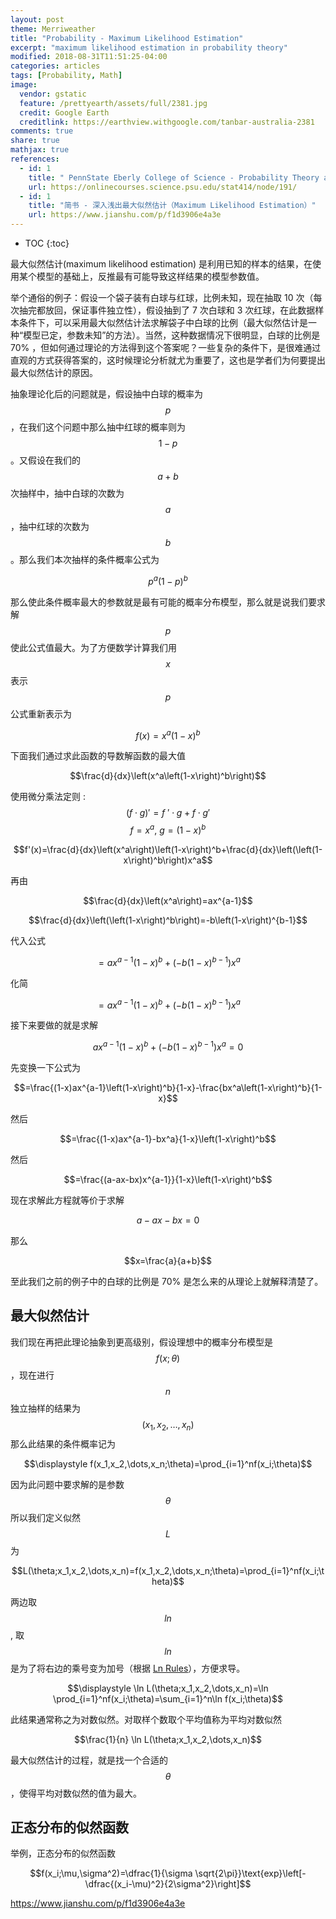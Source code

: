 ```yaml
---
layout: post
theme: Merriweather
title: "Probability - Maximum Likelihood Estimation"
excerpt: "maximum likelihood estimation in probability theory"
modified: 2018-08-31T11:51:25-04:00
categories: articles
tags: [Probability, Math]
image:
  vendor: gstatic
  feature: /prettyearth/assets/full/2381.jpg
  credit: Google Earth
  creditlink: https://earthview.withgoogle.com/tanbar-australia-2381
comments: true
share: true
mathjax: true
references:
  - id: 1
    title: " PennState Eberly College of Science - Probability Theory and Mathematical Statistics / Maximum Likelihood Estimation"
    url: https://onlinecourses.science.psu.edu/stat414/node/191/
  - id: 1
    title: "简书 - 深入浅出最大似然估计（Maximum Likelihood Estimation）"
    url: https://www.jianshu.com/p/f1d3906e4a3e
---
```


* TOC
{:toc}

最大似然估计(maximum likelihood estimation) 是利用已知的样本的结果，在使用某个模型的基础上，反推最有可能导致这样结果的模型参数值。

举个通俗的例子：假设一个袋子装有白球与红球，比例未知，现在抽取 10 次（每次抽完都放回，保证事件独立性），假设抽到了 7 次白球和 3 次红球，在此数据样本条件下，可以采用最大似然估计法求解袋子中白球的比例（最大似然估计是一种“模型已定，参数未知”的方法）。当然，这种数据情况下很明显，白球的比例是 70% ，但如何通过理论的方法得到这个答案呢？一些复杂的条件下，是很难通过直观的方式获得答案的，这时候理论分析就尤为重要了，这也是学者们为何要提出最大似然估计的原因。

抽象理论化后的问题就是，假设抽中白球的概率为 $$p$$，在我们这个问题中那么抽中红球的概率则为 $$1-p$$。又假设在我们的 $$a+b$$ 次抽样中，抽中白球的次数为 $$a$$，抽中红球的次数为 $$b$$。那么我们本次抽样的条件概率公式为

$$p^a(1-p)^b$$

那么使此条件概率最大的参数就是最有可能的概率分布模型，那么就是说我们要求解 $$p$$ 使此公式值最大。为了方便数学计算我们用 $$x$$ 表示 $$p$$ 公式重新表示为 

$$f(x)=x^a(1-x)^b$$

下面我们通过求此函数的导数解函数的最大值

$$\frac{d}{dx}\left(x^a\left(1-x\right)^b\right)$$

使用微分乘法定则 : $$\left(f\cdot g\right)'=f\:'\cdot g+f\cdot g'$$ $$f=x^a,\:g=\left(1-x\right)^b$$

$$f'(x)=\frac{d}{dx}\left(x^a\right)\left(1-x\right)^b+\frac{d}{dx}\left(\left(1-x\right)^b\right)x^a$$

再由

$$\frac{d}{dx}\left(x^a\right)=ax^{a-1}$$

$$\frac{d}{dx}\left(\left(1-x\right)^b\right)=-b\left(1-x\right)^{b-1}$$

代入公式

$$=ax^{a-1}\left(1-x\right)^b+\left(-b\left(1-x\right)^{b-1}\right)x^a$$

化简

$$=ax^{a-1}\left(1-x\right)^b+\left(-b\left(1-x\right)^{b-1}\right)x^a$$

接下来要做的就是求解

$$ax^{a-1}\left(1-x\right)^b+\left(-b\left(1-x\right)^{b-1}\right)x^a=0$$

先变换一下公式为 

$$=\frac{(1-x)ax^{a-1}\left(1-x\right)^b}{1-x}-\frac{bx^a\left(1-x\right)^b}{1-x}$$

然后 

$$=\frac{(1-x)ax^{a-1}-bx^a}{1-x}\left(1-x\right)^b$$

然后

$$=\frac{(a-ax-bx)x^{a-1}}{1-x}\left(1-x\right)^b$$

现在求解此方程就等价于求解

$$a-ax-bx=0$$

那么

$$x=\frac{a}{a+b}$$

至此我们之前的例子中的白球的比例是 70% 是怎么来的从理论上就解释清楚了。

## 最大似然估计

我们现在再把此理论抽象到更高级别，假设理想中的概率分布模型是 $$f(x;\theta)$$，现在进行 $$n$$ 独立抽样的结果为 $$(x_1,x_2,\dots,x_n)$$ 那么此结果的条件概率记为

$$\displaystyle f(x_1,x_2,\dots,x_n;\theta)=\prod_{i=1}^nf(x_i;\theta)$$

因为此问题中要求解的是参数 $$\theta$$ 所以我们定义似然 $$L$$ 为

$$L(\theta;x_1,x_2,\dots,x_n)=f(x_1,x_2,\dots,x_n;\theta)=\prod_{i=1}^nf(x_i;\theta)$$

两边取 $$ln$$, 取 $$ln$$ 是为了将右边的乘号变为加号（根据 [Ln Rules][rapidtables/Ln_Rules]），方便求导。

$$\displaystyle \ln L(\theta;x_1,x_2,\dots,x_n)=\ln \prod_{i=1}^nf(x_i;\theta)=\sum_{i=1}^n\ln f(x_i;\theta)$$

此结果通常称之为对数似然。对取样个数取个平均值称为平均对数似然

$$\frac{1}{n} \ln L(\theta;x_1,x_2,\dots,x_n)$$

最大似然估计的过程，就是找一个合适的 $$\theta$$，使得平均对数似然的值为最大。

## 正态分布的似然函数

举例，正态分布的似然函数

$$f(x_i;\mu,\sigma^2)=\dfrac{1}{\sigma \sqrt{2\pi}}\text{exp}\left[-\dfrac{(x_i-\mu)^2}{2\sigma^2}\right]$$

https://www.jianshu.com/p/f1d3906e4a3e

[rapidtables/Ln_Rules]:https://www.rapidtables.com/math/algebra/ln/Ln_Rules.html